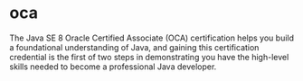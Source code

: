 # oca
The Java SE 8 Oracle Certified Associate (OCA) certification helps you build a foundational understanding of Java, and gaining this certification credential is the first of two steps in demonstrating you have the high-level skills needed to become a professional Java developer.
